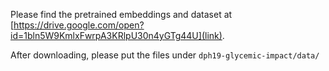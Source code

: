 Please find the pretrained embeddings and dataset at [https://drive.google.com/open?id=1bln5W9KmlxFwrpA3KRlpU30n4yGTg44U](link).

After downloading, please put the files under `dph19-glycemic-impact/data/`

